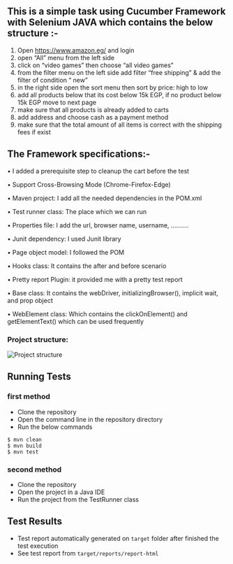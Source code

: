 ﻿## This is a simple task using Cucumber Framework with Selenium JAVA which contains the below structure :-
1. Open https://www.amazon.eg/ and login
2. open “All” menu from the left side
3. click on “video games” then choose “all video games”
4. from the filter menu on the left side add filter “free shipping” & add the
filter of condition “ new”
5. in the right side open the sort menu then sort by price: high to low
6. add all products below that its cost below 15k EGP, if no product below
15k EGP move to next page
7. make sure that all products is already added to carts
8. add address and choose cash as a payment method
9. make sure that the total amount of all items is correct with the shipping
fees if exist

	
## The Framework specifications:-

•   I added a prerequisite step to cleanup the cart before the test

•   Support Cross-Browsing Mode (Chrome-Firefox-Edge)

•   Maven project: I add all the needed dependencies in the POM.xml

•	Test runner class: The place which we can run  

•	Properties file: I add the url, browser name, username, ..........

•	Junit dependency: I used Junit library

•	Page object model: I followed the POM

•	Hooks class: It contains the after and before scenario

•	Pretty report Plugin: it provided me with a pretty test report

•   Base class: It contains the webDriver, initializingBrowser(), implicit wait, and prop object

•   WebElement class: Which contains the clickOnElement() and getElementText() which can be used frequently

### Project structure: 
![Project structure](https://drive.google.com/file/d/16gZ17aXdcjz687j-OBBcMlZz9phBDHy0/view.png)

## Running Tests
### first method
* Clone the repository
* Open the command line in the repository directory
* Run the below commands
```shell
$ mvn clean
$ mvn build
$ mvn test
```
### second method
* Clone the repository
* Open the project in a Java IDE
* Run the project from the TestRunner class

## Test Results
* Test report automatically generated on `target` folder after finished the test execution
* See test report from `target/reports/report-html`
